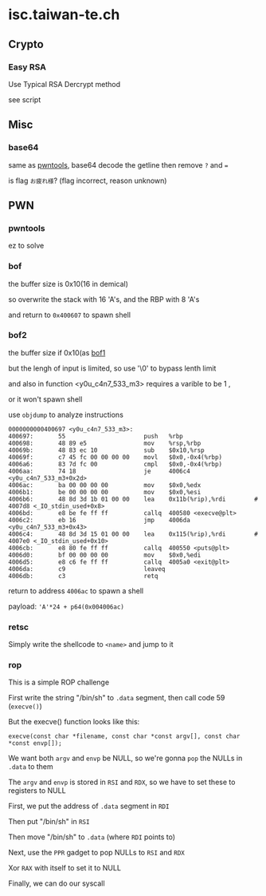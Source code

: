 # isc.taiwan-te.ch

## Crypto

### Easy RSA

Use Typical RSA Dercrypt method

see script


## Misc

### base64

same as [pwntools](#pwntools), base64 decode the getline then remove `?` and `=`

is flag `お疲れ様`? (flag incorrect, reason unknown)



## PWN

### pwntools

ez to solve

### bof

the buffer size is 0x10(16 in demical)

so overwrite the stack with 16 'A's, and the RBP with 8 'A's

and return to `0x400607` to spawn shell

### bof2

the buffer size if 0x10(as [bof1](#bof1)

but the lengh of input is limited, so use '\0' to bypass lenth limit

and also in function <y0u_c4n7_533_m3> requires a varible to be 1 ,

or it won't spawn shell

use `objdump` to analyze instructions

    0000000000400697 <y0u_c4n7_533_m3>:
    400697:       55                      push   %rbp
    400698:       48 89 e5                mov    %rsp,%rbp
    40069b:       48 83 ec 10             sub    $0x10,%rsp
    40069f:       c7 45 fc 00 00 00 00    movl   $0x0,-0x4(%rbp)
    4006a6:       83 7d fc 00             cmpl   $0x0,-0x4(%rbp)
    4006aa:       74 18                   je     4006c4 <y0u_c4n7_533_m3+0x2d>
    4006ac:       ba 00 00 00 00          mov    $0x0,%edx
    4006b1:       be 00 00 00 00          mov    $0x0,%esi
    4006b6:       48 8d 3d 1b 01 00 00    lea    0x11b(%rip),%rdi        # 4007d8 <_IO_stdin_used+0x8>
    4006bd:       e8 be fe ff ff          callq  400580 <execve@plt>
    4006c2:       eb 16                   jmp    4006da <y0u_c4n7_533_m3+0x43>
    4006c4:       48 8d 3d 15 01 00 00    lea    0x115(%rip),%rdi        # 4007e0 <_IO_stdin_used+0x10>
    4006cb:       e8 80 fe ff ff          callq  400550 <puts@plt>
    4006d0:       bf 00 00 00 00          mov    $0x0,%edi
    4006d5:       e8 c6 fe ff ff          callq  4005a0 <exit@plt>
    4006da:       c9                      leaveq 
    4006db:       c3                      retq


return to address `4006ac` to spawn a shell

payload: `'A'*24 + p64(0x004006ac)`

### retsc

Simply write the shellcode to `<name>` and jump to it

### rop

This is a simple ROP challenge

First write the string "/bin/sh" to `.data` segment, then call code 59 (`execve()`)

But the execve() function looks like this:

`execve(const char *filename, const char *const argv[], const char *const envp[]);`

We want both `argv` and `envp` be NULL, so we're gonna `pop` the NULLs in `.data` to them

The `argv` and `envp` is stored in `RSI` and `RDX`, so we have to set these to registers to NULL

First, we put the address of `.data` segment in `RDI`

Then put "/bin/sh" in `RSI`

Then move "/bin/sh" to `.data` (where `RDI` points to)

Next, use the `PPR` gadget to pop NULLs to `RSI` and `RDX`

Xor `RAX` with itself to set it to NULL

Finally, we can do our syscall